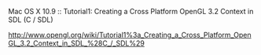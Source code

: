 Mac OS X 10.9 :: Tutorial1: Creating a Cross Platform OpenGL 3.2 Context in SDL (C / SDL)

http://www.opengl.org/wiki/Tutorial1%3a_Creating_a_Cross_Platform_OpenGL_3.2_Context_in_SDL_%28C_/_SDL%29